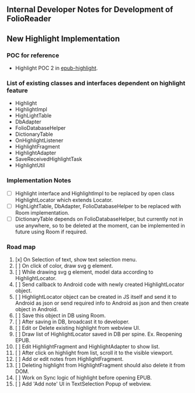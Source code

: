 ## Internal Developer Notes for Development of FolioReader

## New Highlight Implementation

### POC for reference

- Highlight POC 2 in [epub-highlight](https://github.com/hrishikesh-kadam/epub-highlight).

### List of existing classes and interfaces dependent on highlight feature

- Highlight
- HighlightImpl
- HighLightTable
- DbAdapter
- FolioDatabaseHelper
- DictionaryTable
- OnHighlightListener
- HighlightFragment
- HighlightAdapter
- SaveReceivedHighlightTask
- HighlightUtil

### Implementation Notes

- [ ] Highlight interface and HighlightImpl to be replaced by open class HighlightLocator which extends Locator.
- [ ] HighLightTable, DbAdapter, FolioDatabaseHelper to be replaced with Room implementation.
- [ ] DictionaryTable depends on FolioDatabaseHelper, but currently not in use anywhere, so to be deleted at the moment, can be implemented in future using Room if required.

### Road map

1. [x] On Selection of text, show text selection menu.
2. [ ] On click of color, draw svg g element.
3. [ ] While drawing svg g element, model data according to HighlightLocator.
4. [ ] Send callback to Android code with newly created HighlightLocator object.
5. [ ] HighlightLocator object can be created in JS itself and send it to Android as json or send required info to Android as json and then create object in Android.
6. [ ] Save this object in DB using Room.
7. [ ] After saving in DB, broadcast it to developer.
8. [ ] Edit or Delete existing highlight from webview UI.
9. [ ] Draw list of HighlightLocator saved in DB per spine. Ex. Reopening EPUB.
10. [ ] Edit HighlightFragment and HighlightAdapter to show list.
11. [ ] After click on highlight from list, scroll it to the visible viewport.
12. [ ] Add or edit notes from HighlightFragment.
13. [ ] Deleting highlight from HighlightFragment should also delete it from DOM.
14. [ ] Work on Sync logic of highlight before opening EPUB.
15. [ ] Add 'Add note' UI in TextSelection Popup of webview.
